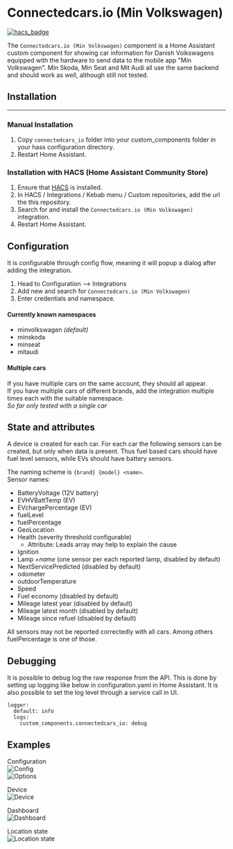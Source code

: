 
# Connectedcars.io (Min Volkswagen)

[![hacs_badge](https://img.shields.io/badge/HACS-Custom-orange.svg)](https://github.com/custom-components/hacs)

The `Connectedcars.io (Min Volkswagen)` component is a Home Assistant custom component for showing car information for Danish Volkswagens equipped with the hardware to send data to the mobile app "Min Volkswagen". 
Min Skoda, Min Seat and Mit Audi all use the same backend and should work as well, although still not tested.

## Installation
---
### Manual Installation
  1. Copy  `connectedcars_io`  folder into your custom_components folder in your hass configuration directory.
  2. Restart Home Assistant.

### Installation with HACS (Home Assistant Community Store)
  1. Ensure that [HACS](https://hacs.xyz/) is installed.
  2. In HACS / Integrations / Kebab menu / Custom repositories, add the url the this repository.
  3. Search for and install the `Connectedcars.io (Min Volkswagen)` integration.
  4. Restart Home Assistant.


## Configuration

It is configurable through config flow, meaning it will popup a dialog after adding the integration.
  1. Head to Configuration --> Integrations
  2. Add new and search for `Connectedcars.io (Min Volkswagen)` 
  3. Enter credentials and namespace.

#### Currently known namespaces
 - minvolkswagen *(default)*
 - minskoda
 - minseat
 - mitaudi

#### Multiple cars
If you have multiple cars on the same account, they should all appear.  
If you have multiple cars of different brands, add the integration multiple times each with the suitable namespace.  
*So far only tested with a single car*

## State and attributes
A device is created for each car.
For each car the following sensors can be created, but only when data is present. Thus fuel based cars should have fuel level sensors, while EVs should have battery sensors. 

The naming scheme is `{brand} {model} <name>`.  
Sensor names:
* BatteryVoltage (12V battery)
* EVHVBattTemp (EV)
* EVchargePercentage (EV)
* fuelLevel
* fuelPercentage
* GeoLocation
* Health (severity threshold configurable)
  * Attribute: Leads array may help to explain the cause
* Ignition
* Lamp *+name* (one sensor per each reported lamp, disabled by default)
* NextServicePredicted (disabled by default)
* odometer
* outdoorTemperature
* Speed
* Fuel economy (disabled by default)
* Mileage latest year (disabled by default)
* Mileage latest month (disabled by default)
* Mileage since refuel (disabled by default)

All sensors may not be reported correctedly with all cars.
Among others fuelPercentage is one of those.

## Debugging
It is possible to debug log the raw response from the API. This is done by setting up logging like below in configuration.yaml in Home Assistant. It is also possible to set the log level through a service call in UI.  

```
logger: 
  default: info
  logs: 
    custom_components.connectedcars_io: debug
```

## Examples

Configuration  
![Config](https://github.com/jnxxx/homeassistant-connectedcars_io/raw/main/images/config.png)  
![Options](https://github.com/jnxxx/homeassistant-connectedcars_io/raw/main/images/options.png)

Device  
![Device](https://github.com/jnxxx/homeassistant-connectedcars_io/raw/main/images/device.png)

Dashboard  
![Dashboard](https://github.com/jnxxx/homeassistant-connectedcars_io/raw/main/images/dashboard.png)

Location state  
![Location state](https://github.com/jnxxx/homeassistant-connectedcars_io/raw/main/images/location_state.png)
